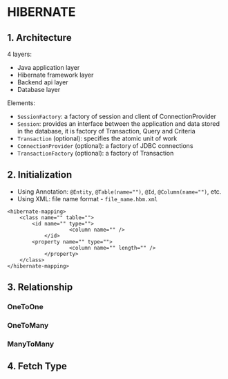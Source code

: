 # HIBERNATE

## 1. Architecture
4 layers:
- Java application layer
- Hibernate framework layer
- Backend api layer
- Database layer

Elements:
- `SessionFactory`: a factory of session and client of ConnectionProvider
- `Session`: provides an interface between the application and data stored in the database, it is factory of Transaction, Query and Criteria
- `Transaction` (optional): specifies the atomic unit of work
- `ConnectionProvider` (optional): a factory of JDBC connections
- `TransactionFactory` (optional): a factory of Transaction

## 2. Initialization
- Using Annotation: `@Entity`, `@Table(name="")`, `@Id`, `@Column(name="")`, etc.
- Using XML: file name format - `file_name.hbm.xml`
```
<hibernate-mapping>
	<class name="" table="">
		<id name="" type="">
            		<column name="" />
        	</id>
		<property name="" type="">
            		<column name="" length="" />
        	</property>
	</class>
</hibernate-mapping> 
```

## 3. Relationship
### OneToOne
### OneToMany
### ManyToMany

## 4. Fetch Type